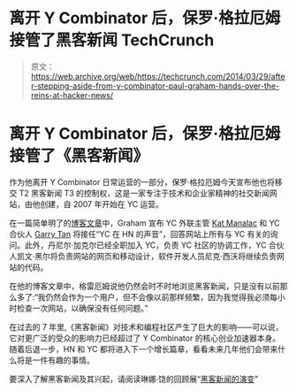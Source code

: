 # 离开 Y Combinator 后，保罗·格拉厄姆接管了黑客新闻 TechCrunch

> 原文：<https://web.archive.org/web/https://techcrunch.com/2014/03/29/after-stepping-aside-from-y-combinator-paul-graham-hands-over-the-reins-at-hacker-news/>

# 离开 Y Combinator 后，保罗·格拉厄姆接管了《黑客新闻》

作为他离开 Y Combinator 日常运营的一部分，保罗·格拉厄姆今天宣布他也将移交 T2 黑客新闻 T3 的控制权，这是一家专注于技术和企业家精神的社交新闻网站，由他创建，自 2007 年开始在 YC 运营。

在一篇简单明了的[博客文章](https://web.archive.org/web/20230130041644/http://blog.ycombinator.com/meet-the-people-taking-over-hacker-news)中，Graham 宣布 YC 外联主管 [Kat Manalac](https://web.archive.org/web/20230130041644/https://www.linkedin.com/in/katmanalac) 和 YC 合伙人 [Garry Tan](https://web.archive.org/web/20230130041644/http://www.crunchbase.com/person/garry-tan) 将接任“YC 在 HN 的声音”，回答网站上所有与 YC 有关的询问。此外，丹尼尔·加克尔已经全职加入 YC，负责 YC 社区的协调工作，YC 合伙人凯文·黑尔将负责网站的网页和移动设计，软件开发人员尼克·西沃将继续负责网站的代码。

在他的博客文章中，格雷厄姆说他仍然会时不时地浏览黑客新闻，只是没有以前那么多了:“我仍然会作为一个用户，但不会像以前那样频繁，因为我觉得我必须每小时检查一次网站，以确保没有任何问题。”

在过去的 7 年里,《黑客新闻》对技术和编程社区产生了巨大的影响——可以说，它对更广泛的受众的影响力已经超过了 Y Combinator 的核心创业加速器本身。随着后退一步，HN 和 YC 都将进入下一个增长篇章，看看未来几年他们会带来什么将是一件有趣的事情。

要深入了解黑客新闻及其兴起，请阅读琳娜·饶的回顾展“[黑客新闻的演变](https://web.archive.org/web/20230130041644/https://techcrunch.com/2013/05/18/the-evolution-of-hacker-news/)”